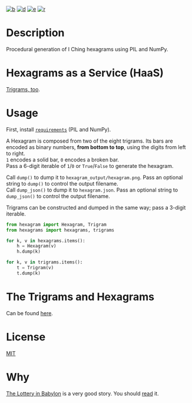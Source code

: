 [![b](http://cleromancer.herokuapp.com/hexagram/100010.png)](http://cleromancer.herokuapp.com/hexagram/100010.png)
[![d](http://cleromancer.herokuapp.com/trigram/100.png)](http://cleromancer.herokuapp.com/trigram/100.png)
[![e](http://cleromancer.herokuapp.com/trigram/010.png)](http://cleromancer.herokuapp.com/trigram/010.png)
[![r](http://cleromancer.herokuapp.com/hexagram/random)](http://cleromancer.herokuapp.com/hexagram/random)

# Description
Procedural generation of I Ching hexagrams using PIL and NumPy.

# Hexagrams as a Service (HaaS)
[Trigrams, too](http://cleromancer.herokuapp.com).

# Usage
First, install [`requirements`](requirements.txt) (PIL and NumPy).  

A Hexagram is composed from two of the eight trigrams. Its bars are encoded as binary numbers, **from bottom to top**, using the digits from left to right.  
`1` encodes a solid bar, `0` encodes a broken bar.  
Pass a 6-digit iterable of `1`/`0` or `True`/`False` to generate the hexagram.  

Call `dump()` to dump it to `hexagram_output/hexagram.png`. Pass an optional string to `dump()` to control the output filename.  
Call `dump_json()` to dump it to `hexagram.json`. Pass an optional string to `dump_json()` to control the output filename. 

Trigrams can be constructed and dumped in the same way; pass a 3-digit iterable.

``` python
from hexagram import Hexagram, Trigram
from hexagrams import hexagrams, trigrams

for k, v in hexagrams.items():
    h = Hexagram(v)
    h.dump(k)

for k, v in trigrams.items():
    t = Trigram(v)
    t.dump(k)
```

# The Trigrams and Hexagrams
Can be found [here](hexagrams.py).

# License
[MIT](LICENSE)

# Why
[The Lottery in Babylon](https://en.wikipedia.org/wiki/The_Lottery_in_Babylon) is a very good story. You should [read](http://web.itu.edu.tr/~inceogl4/modernism/lotteryofbabylon.pdf) it.
